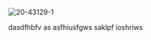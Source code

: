 <!-- ![alt text](http://url/to/img.png) -->

![20-43129-1](https://user-images.githubusercontent.com/67068215/125944862-520c60ad-f700-4d04-b325-6159a731a2ac.jpg)

dasdfhbfv as
asfhiusfgws
saklpf ioshriws
